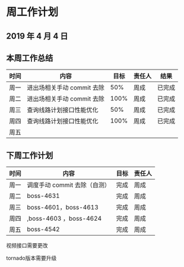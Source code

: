 # 周工作计划

## 2019 年 4 月 4 日

## 本周工作总结

| 时间 | 内容                       | 目标 | 责任人 | 结果   |
| ---- | -------------------------- | ---- | ------ | ------ |
| 周一 | 进出场相关手动 commit 去除 | 50%  | 周成   | 已完成 |
| 周二 | 进出场相关手动 commit 去除 | 100% | 周成   | 已完成 |
| 周三 | 查询线路计划接口性能优化   | 50%  | 周成   | 已完成 |
| 周四 | 查询线路计划接口性能优化   | 100% | 周成   | 已完成 |
| 周五 |                            |      |        |        |

## 下周工作计划

| 时间 | 内容                         | 目标 | 责任人 |
| ---- | ---------------------------- | ---- | ------ |
| 周一 | 调度手动 commit 去除（自测） | 完成 | 周成   |
| 周二 | boss-4631                    | 完成 | 周成   |
| 周三 | boss-4601，boss-4613         | 完成 | 周成   |
| 周四 | ,boss-4603 ，boss-4624       | 完成 | 周成   |
| 周五 | boss-4542                    | 完成 | 周成   |


视频接口需要更改

tornado版本需要升级
